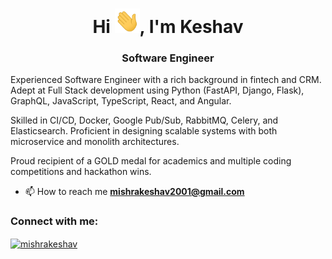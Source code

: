 <h1 align="center">Hi <img src="https://raw.githubusercontent.com/ABSphreak/ABSphreak/master/gifs/Hi.gif" width="40px" />, I'm Keshav</h1>
<h3 align="center">Software Engineer </h3>

Experienced Software Engineer with a rich background in fintech and CRM. Adept at Full Stack development using Python (FastAPI, Django, Flask), GraphQL, JavaScript, TypeScript, React, and Angular. 

Skilled in CI/CD, Docker, Google Pub/Sub, RabbitMQ, Celery, and Elasticsearch. Proficient in designing scalable systems with both microservice and monolith architectures. 

Proud recipient of a GOLD medal for academics and multiple coding competitions and hackathon wins.


- 📫 How to reach me **mishrakeshav2001@gmail.com**


<h3 align="left">Connect with me:</h3>
<p align="left">
<a href="https://www.linkedin.com/in/keshav-mishra-912728173/" target="blank"><img align="center" src="https://cdn.jsdelivr.net/npm/simple-icons@3.0.1/icons/linkedin.svg" alt="mishrakeshav" height="30" width="40" /></a>
</p>



